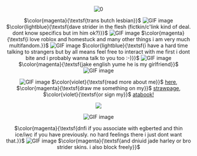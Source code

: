 <div align="center">


![0](https://i.postimg.cc/FFLnpRWQ/Untitled38-20250727124330.png)

$\color{magenta}{\textsf{trans butch lesbian}}$ ![GIF image](https://github.com/user-attachments/assets/d2485f5c-e409-4256-8911-3dc4f22b9ec0)
$\color{lightblue}{\textsf{dave strider in the flesh (fictkin/c'link kind of deal. dont know specifics but im him ok?)}}$ ![GIF image](https://github.com/user-attachments/assets/5cbd7358-072e-4a9f-9da9-8550d5d7e740)
$\color{magenta}{\textsf{i love roblox and homestuck and many other things i am very much multifandom.}}$ ![GIF image](https://github.com/user-attachments/assets/af3cf6a6-fa9c-4078-aab3-793110313962) $\color{lightblue}{\textsf{i have a hard time talking to strangers but by all means feel free to interact with me first i dont bite and i probably wanna talk to you too :-)}}$ ![GIF image](https://github.com/user-attachments/assets/e05aa515-b002-4b35-a46c-fa3533378cb4)
$\color{magenta}{\textsf{jake english yume he is my girlfriend}}$ ![GIF image](https://github.com/user-attachments/assets/91118b81-0a44-49e1-8044-74c3a09b6cb0)


![GIF image](https://github.com/user-attachments/assets/0fa3e403-9a2d-4489-a179-ebaf91d14032)
$\color{violet}{\textsf{read more about me}}$ [here](https://cojum.straw.page), $\color{magenta}{\textsf{draw me something on my}}$ [strawpage](https://7314.straw.page), $\color{violet}{\textsf{or
sign my}}$ [atabook!](https://007n7.atabook.org)

![](https://komarev.com/ghpvc/?username=007n7&color=ff367c&label=views)
 
![GIF image](https://github.com/user-attachments/assets/59368af3-368c-4752-bf53-26c763a7178e)

$\color{magenta}{\textsf{dnfi if you associate with egberted and thin ice/iwc if you have previously. no hard feelings there i just dont want that.}}$ ![GIF image](https://github.com/user-attachments/assets/9f44a807-e4af-415e-bca4-6a3b8e1ef079)
$\color{magenta}{\textsf{and dniuid jade harley or bro strider skins. i also block freely}}$


</div>
